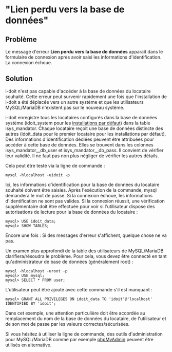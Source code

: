 # "Lien perdu vers la base de données"

Problème
--------

Le message d'erreur **Lien perdu vers la base de données** apparaît dans le formulaire de connexion après avoir saisi les informations d'identification. La connexion échoue.

Solution
--------

i-doit n'est pas capable d'accéder à la base de données du locataire souhaité. Cette erreur peut survenir rapidement une fois que l'installation de i-doit a été déplacée vers un autre système et que les utilisateurs MySQL/MariaDB n'existent pas sur le nouveau système.

i-doit enregistre tous les locataires configurés dans la base de données système (idoit_system pour les [installations par défaut](../../installation/manual-installation/setup.md)) dans la table isys_mandator. Chaque locataire reçoit une base de données distincte des autres (idoit_data pour le premier locataire pour les installations par défaut). Des informations d'identification dédiées peuvent être attribuées pour accéder à cette base de données. Elles se trouvent dans les colonnes isys_mandator__db_user et isys_mandator__db_pass. Il convient de vérifier leur validité. Il ne faut pas non plus négliger de vérifier les autres détails.

Cela peut être testé via la ligne de commande :

    mysql -hlocalhost -uidoit -p

Ici, les informations d'identification pour la base de données du locataire souhaité doivent être saisies. Après l'exécution de la commande, mysql demandera le mot de passe. Si la connexion échoue, les informations d'identification ne sont pas valides. Si la connexion réussit, une vérification supplémentaire doit être effectuée pour voir si l'utilisateur dispose des autorisations de lecture pour la base de données du locataire :

    mysql> USE idoit_data;
    mysql> SHOW TABLES;

Encore une fois : Si des messages d'erreur s'affichent, quelque chose ne va pas.

Un examen plus approfondi de la table des utilisateurs de MySQL/MariaDB clarifiera/résoudra le problème. Pour cela, vous devez être connecté en tant qu'administrateur de base de données (généralement root) :

    mysql -hlocalhost -uroot -p
    mysql> USE mysql;
    mysql> SELECT * FROM user;

L'utilisateur peut être ajouté avec cette commande s'il est manquant :

    mysql> GRANT ALL PRIVILEGES ON idoit_data TO 'idoit'@'localhost' IDENTIFIED BY 'idoit';

Dans cet exemple, une attention particulière doit être accordée au remplacement du nom de la base de données du locataire, de l'utilisateur et de son mot de passe par les valeurs correctes/sécurisées.

Si vous hésitez à utiliser la ligne de commande, des outils d'administration pour MySQL/MariaDB comme par exemple [phpMyAdmin](https://fr.wikipedia.org/wiki/PhpMyAdmin) peuvent être utilisés en alternative.
